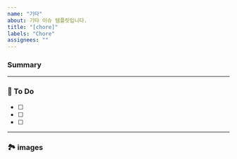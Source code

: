 ```yaml
---
name: "기타"
about: 기타 이슈 템플릿입니다.
title: "[chore]"
labels: "Chore"
assignees: ""
---
```


### Summary

<!-- A brief description of the issue. -->

---

### 📝 To Do

<!-- Write what you need to do -->

- [ ]
- [ ]
- [ ]

---

### 🏞️ images

<!-- Capture related images -->